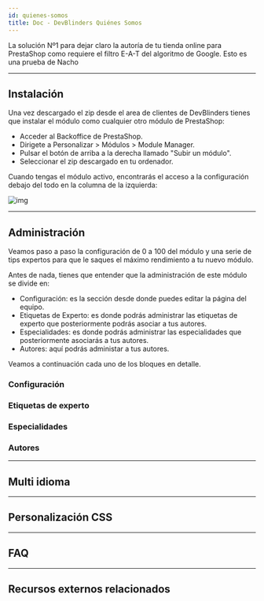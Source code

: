 ```yaml
---
id: quienes-somos
title: Doc - DevBlinders Quiénes Somos
---
```


La solución Nº1 para dejar claro la autoría de tu tienda online para PrestaShop como requiere el filtro E-A-T del algoritmo de Google.
Esto es una prueba de Nacho

---

## Instalación
Una vez descargado el zip desde el area de clientes de DevBlinders tienes que instalar el módulo como cualquier otro módulo de PrestaShop:

- Acceder al Backoffice de PrestaShop.
- Dirigete a Personalizar > Módulos > Module Manager.
- Pulsar el botón de arriba a la derecha llamado "Subir un módulo".
- Seleccionar el zip descargado en tu ordenador.

Cuando tengas el módulo activo, encontrarás el acceso a la configuración debajo del todo en la columna de la izquierda:

![img](https://devblinders.com/img/cms/documentaciones/quienes-somos/quienes-somos-acceso.jpg)

---

## Administración
Veamos paso a paso la configuración de 0 a 100 del módulo y una serie de tips expertos para que le saques el máximo rendimiento a tu nuevo módulo. 

Antes de nada, tienes que entender que la administración de este módulo se divide en: 

- Configuración: es la sección desde donde puedes editar la página del equipo. 
- Etiquetas de Experto: es donde podrás administrar las etiquetas de experto que posteriormente podrás asociar a tus autores. 
- Especialidades: es donde podrás administrar las especialidades que posteriormente asociarás a tus autores. 
- Autores: aquí podrás administar a tus autores.

Veamos a continuación cada uno de los bloques en detalle. 

### Configuración
### Etiquetas de experto
### Especialidades
### Autores

---

## Multi idioma

---

## Personalización CSS

---

## FAQ

---

## Recursos externos relacionados
